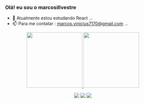 ### Olá! eu sou o marcosillvestre


- 🌱 Atualmente estou estudando React ...
- 📫 Para me contatar : marcos.vinicius7170@gmail.com ...

<div align="center">
  <a href="https://github.com/marcosillvestre">
  <img height="180em" src="https://github-readme-stats.vercel.app/api?username=marcosillvestre&show_icons=true&theme=dracula&include_all_commits=true&count_private=true"/>
  <img height="180em" src="https://github-readme-stats.vercel.app/api/top-langs/?username=marcosillvestre&layout=compact&langs_count=7&theme=dracula"/>
</div>
 
  
 
<div align="center"> 
  
  <a href="https://instagram.com/marcosillvestre
" target="_blank"><img src="https://img.shields.io/badge/-Instagram-%23E4405F?style=for-the-badge&logo=instagram&logoColor=white" target="_blank"></a>
 	<a href = "mailto:marcos.vinicius7170@gmail.com"><img src="https://img.shields.io/badge/-Gmail-%23333?style=for-the-badge&logo=gmail&logoColor=white" target="_blank"></a>
  <a href="https://www.linkedin.com/in/www.linkedin.com/in/marcos-vinicius-silvestre" target="_blank"><img src="https://img.shields.io/badge/-LinkedIn-%230077B5?style=for-the-badge&logo=linkedin&logoColor=white" target="_blank"></a> 
 
 
</div>
